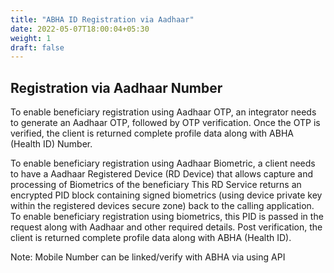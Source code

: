 ```yaml
---
title: "ABHA ID Registration via Aadhaar"
date: 2022-05-07T18:00:04+05:30
weight: 1
draft: false
---
```



## Registration via Aadhaar Number



To enable beneficiary registration using Aadhaar OTP, an integrator needs to generate an Aadhaar OTP, followed by OTP verification. Once the OTP is verified, the client is returned complete profile data along with ABHA (Health ID) Number. 

To enable beneficiary registration using Aadhaar Biometric, a client needs to have a Aadhaar Registered Device (RD Device) that allows capture and processing of Biometrics of the beneficiary This RD Service returns an encrypted PID block containing signed biometrics (using device private key within the registered devices secure zone) back to the calling application.  
To enable beneficiary registration using biometrics, this PID is passed in the request along with Aadhaar and other required details. Post verification, the client is returned complete profile data along with ABHA (Health ID).  

Note: Mobile Number can be linked/verify with ABHA via using API  







